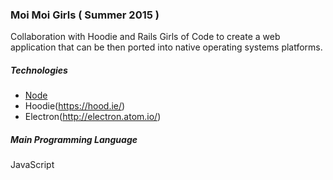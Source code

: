 ### Moi Moi Girls ( Summer 2015 )

Collaboration with Hoodie and Rails Girls of Code to create a web application that can be then ported into native operating systems platforms.

##### Technologies

* [Node](https://nodejs.org/)
* Hoodie(https://hood.ie/)
* Electron(http://electron.atom.io/)

##### Main Programming Language

JavaScript
